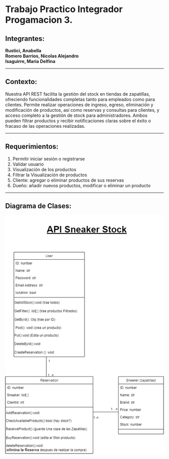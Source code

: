 # Trabajo Practico Integrador Progamacion 3.

## Integrantes:
 **Rustici, Anabella** <br>
 **Romero Barrios, Nicolas Alejandro** <br>
 **Isaguirre, Maria Delfina**

<hr/>

## Contexto:
Nuestra API REST facilita la gestión del stock en tiendas de zapatillas, ofreciendo funcionalidades completas tanto para empleados
como para clientes. Permite realizar operaciones de ingreso, egreso, eliminación y modificación de productos, así como reservas y
consultas para clientes, y acceso completo a la gestión de stock para administradores. Ambos pueden filtrar productos y recibir
notificaciones claras sobre el éxito o fracaso de las operaciones realizadas.
<hr/>

## Requerimientos:
1. Permitir iniciar sesión o registrarse
2. Validar usuario
3. Visualización de los productos
4. Filtrar la Visualización de productos
5. Cliente: agregar o eliminar productos de sus reservas
6. Dueño: añadir nuevos productos, modificar o eliminar un producto
<hr/>

## Diagrama de Clases: 

![Diagrama de Clases](Imgs/E-CommerceSneaker_.drawio.png)




